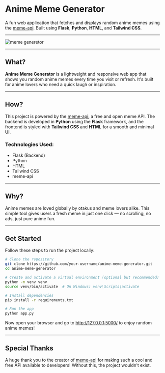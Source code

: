 # Anime Meme Generator 

A fun web application that fetches and displays random anime memes using the [meme-api](https://meme-api.com/gimme/Animemes). Built using **Flask**, **Python**, **HTML**, and **Tailwind CSS**.

---

![meme generetor](https://github.com/user-attachments/assets/b5242550-839d-4b14-8830-8202c60e902f)

---

## What?

**Anime Meme Generator** is a lightweight and responsive web app that shows you random anime memes every time you visit or refresh. It's built for anime lovers who need a quick laugh or inspiration.

---

## How?

This project is powered by the [meme-api](https://meme-api.com/gimme/Animemes), a free and open meme API. The backend is developed in **Python** using the **Flask** framework, and the frontend is styled with **Tailwind CSS** and **HTML** for a smooth and minimal UI.

### Technologies Used:
- Flask (Backend)
- Python
- HTML
- Tailwind CSS
- meme-api

---

## Why?

Anime memes are loved globally by otakus and meme lovers alike. This simple tool gives users a fresh meme in just one click — no scrolling, no ads, just pure anime fun.

---

## Get Started

Follow these steps to run the project locally:

```bash
# Clone the repository
git clone https://github.com/your-username/anime-meme-generator.git
cd anime-meme-generator

# Create and activate a virtual environment (optional but recommended)
python -m venv venv
source venv/bin/activate  # On Windows: venv\Scripts\activate

# Install dependencies
pip install -r requirements.txt

# Run the app
python app.py

```

Now open your browser and go to http://127.0.0.1:5000/ to enjoy random anime memes!

---

## Special Thanks

A huge thank you to the creator of [meme-api](https://meme-api.com/gimme/Animemes) for making such a cool and free API available to developers! Without this, the project wouldn't exist.
